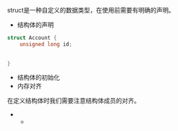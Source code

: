struct是一种自定义的数据类型，在使用前需要有明确的声明。

* 结构体的声明

```c
struct Account {
    unsigned long id;
    
    
}

```

* 结构体的初始化
* 内存对齐

在定义结构体时我们需要注意结构体成员的对齐。

* *